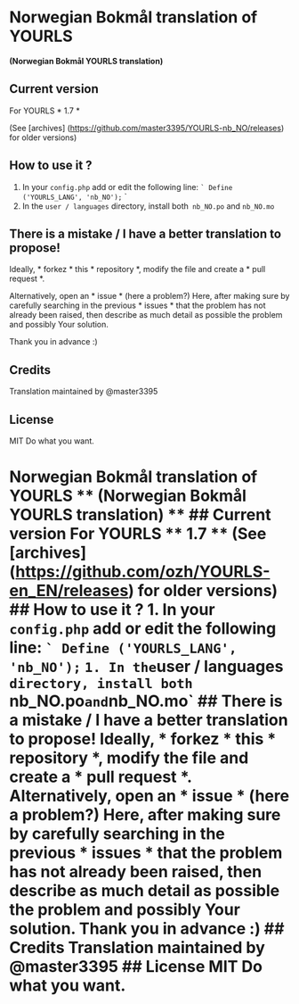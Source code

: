 # Norwegian Bokmål translation of YOURLS
**(Norwegian Bokmål YOURLS translation)**

## Current version

For YOURLS * 1.7 *

(See [archives] (https://github.com/master3395/YOURLS-nb_NO/releases) for older versions)

## How to use it ?

1. In your `config.php` add or edit the following line:
`` `
Define ('YOURLS_LANG', 'nb_NO');
`` `
1. In the `user / languages` directory, install both` nb_NO.po` and `nb_NO.mo`


## There is a mistake / I have a better translation to propose!

Ideally, * forkez * this * repository *, modify the file and create a * pull request *.

Alternatively, open an * issue * (here a problem?) Here, after making sure by carefully searching in the previous * issues * that the problem has not already been raised, then describe as much detail as possible the problem and possibly Your solution.

Thank you in advance :)


## Credits

Translation maintained by @master3395


## License

MIT Do what you want.


# Norwegian Bokmål translation of YOURLS ** (Norwegian Bokmål YOURLS translation) ** ## Current version For YOURLS ** 1.7 ** (See [archives] (https://github.com/ozh/YOURLS-en_EN/releases) for older versions) ## How to use it ? 1. In your `config.php` add or edit the following line: `` ` Define ('YOURLS_LANG', 'nb_NO'); `` ` 1. In the `user / languages` directory, install both` nb_NO.po` and `nb_NO.mo` ## There is a mistake / I have a better translation to propose! Ideally, * forkez * this * repository *, modify the file and create a * pull request *. Alternatively, open an * issue * (here a problem?) Here, after making sure by carefully searching in the previous * issues * that the problem has not already been raised, then describe as much detail as possible the problem and possibly Your solution. Thank you in advance :) ## Credits Translation maintained by @master3395 ## License MIT Do what you want.
